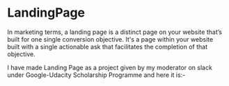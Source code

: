 # LandingPage
In marketing terms, a landing page is a distinct page on your website that’s built for one single conversion objective. It's a page within your website built with a single actionable ask that facilitates the completion of that objective.


I have made Landing Page as a project given by my moderator on slack under Google-Udacity Scholarship Programme and here it is:-

